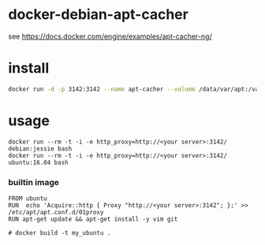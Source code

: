 # docker-debian-apt-cacher

see https://docs.docker.com/engine/examples/apt-cacher-ng/


# install

```bash
docker run -d -p 3142:3142 --name apt-cacher --volume /data/var/apt:/var/cache/apt-cacher-ng alekzonder/apt-cacher:latest
```


# usage

```
docker run --rm -t -i -e http_proxy=http://<your server>:3142/ debian:jessie bash
docker run --rm -t -i -e http_proxy=http://<your server>:3142/ ubuntu:16.04 bash
```

### builtin image

```
FROM ubuntu
RUN  echo 'Acquire::http { Proxy "http://<your server>:3142"; };' >> /etc/apt/apt.conf.d/01proxy
RUN apt-get update && apt-get install -y vim git

# docker build -t my_ubuntu .
```
